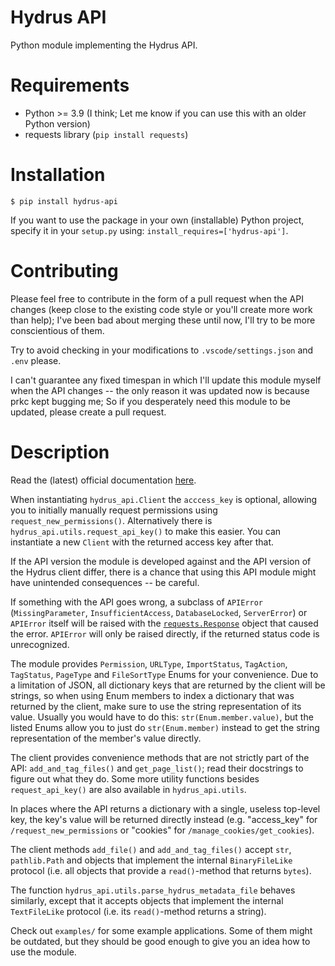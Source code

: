 # Hydrus API
Python module implementing the Hydrus API.

# Requirements
- Python >= 3.9 (I think; Let me know if you can use this with an older Python version)
- requests library (`pip install requests`)

# Installation
`$ pip install hydrus-api`

If you want to use the package in your own (installable) Python project, specify it in your `setup.py` using:
`install_requires=['hydrus-api']`.

# Contributing
Please feel free to contribute in the form of a pull request when the API changes (keep close to the existing code style
or you'll create more work than help); I've been bad about merging these until now, I'll try to be more conscientious of
them.

Try to avoid checking in your modifications to `.vscode/settings.json` and `.env` please.

I can't guarantee any fixed timespan in which I'll update this module myself when the API changes -- the only reason it
was updated now is because prkc kept bugging me; So if you desperately need this module to be updated, please create a
pull request.

# Description
Read the (latest) official documentation [here](https://hydrusnetwork.github.io/hydrus/help/client_api.html).

When instantiating `hydrus_api.Client` the `acccess_key` is optional, allowing you to initially manually request
permissions using `request_new_permissions()`. Alternatively there is `hydrus_api.utils.request_api_key()` to make this
easier. You can instantiate a new `Client` with the returned access key after that.

If the API version the module is developed against and the API version of the Hydrus client differ, there is a chance
that using this API module might have unintended consequences -- be careful.

If something with the API goes wrong, a subclass of `APIError` (`MissingParameter`, `InsufficientAccess`,
`DatabaseLocked`, `ServerError`) or `APIError` itself will be raised with the
[`requests.Response`](http://docs.python-requests.org/en/master/api/#requests.Response) object that caused the error.
`APIError` will only be raised directly, if the returned status code is unrecognized.

The module provides `Permission`, `URLType`, `ImportStatus`, `TagAction`, `TagStatus`, `PageType` and `FileSortType`
Enums for your convenience. Due to a limitation of JSON, all dictionary keys that are returned by the client will be
strings, so when using Enum members to index a dictionary that was returned by the client, make sure to use the string
representation of its value. Usually you would have to do this: `str(Enum.member.value)`, but the listed Enums allow you
to just do `str(Enum.member)` instead to get the string representation of the member's value directly.

The client provides convenience methods that are not strictly part of the API: `add_and_tag_files()` and
`get_page_list()`; read their docstrings to figure out what they do. Some more utility functions besides
`request_api_key()` are also available in `hydrus_api.utils`.

In places where the API returns a dictionary with a single, useless top-level key, the key's value will be returned
directly instead (e.g. "access_key" for `/request_new_permissions` or "cookies" for `/manage_cookies/get_cookies`).

The client methods `add_file()` and `add_and_tag_files()` accept `str`, `pathlib.Path` and objects that implement the
internal `BinaryFileLike` protocol (i.e. all objects that provide a `read()`-method that returns `bytes`).

The function `hydrus_api.utils.parse_hydrus_metadata_file` behaves similarly, except that it accepts objects that
implement the internal `TextFileLike` protocol (i.e. its `read()`-method returns a string).

Check out `examples/` for some example applications. Some of them might be outdated, but they should be good enough to
give you an idea how to use the module.
